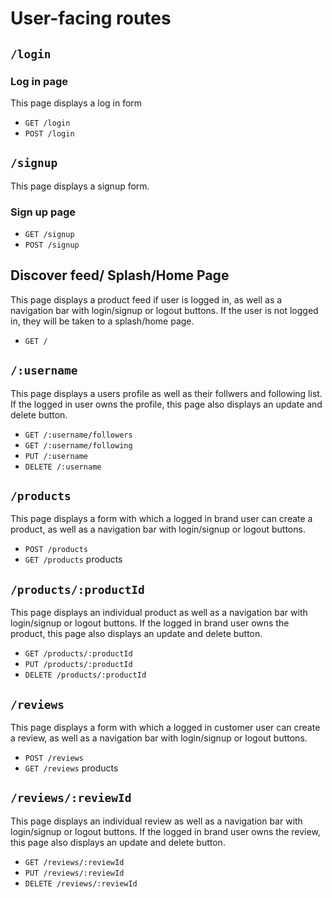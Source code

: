 # User-facing routes

## `/login`

### Log in page

This page displays a log in form

* `GET /login`
* `POST /login`

## `/signup`

This page displays a signup form.

### Sign up page

* `GET /signup`
* `POST /signup`

##  Discover feed/ Splash/Home Page
This page displays a product feed if user is logged in, as well as a navigation bar with login/signup or logout buttons. If the user is not logged in, they will be taken to a splash/home page.

* `GET /`

## `/:username`

This page displays a users profile as well as their follwers and following list. If the logged in user owns the profile, this page also displays an update and delete button.


 * `GET /:username/followers`
 * `GET /:username/following`
 * `PUT /:username`
 * `DELETE /:username`

## `/products`

This page displays a form with which a logged in brand user can create a product, as well as a navigation bar with login/signup or logout buttons.

  * `POST /products`
  * `GET /products`
products
## `/products/:productId`

This page displays an individual product as well as a navigation bar with login/signup or logout buttons. If the logged in brand user owns the product, this page also displays an update and delete button.

* `GET /products/:productId`
* `PUT /products/:productId`
* `DELETE /products/:productId`

## `/reviews`

This page displays a form with which a logged in customer user can create a review, as well as a navigation bar with login/signup or logout buttons.

  * `POST /reviews`
  * `GET /reviews`
products
## `/reviews/:reviewId`

This page displays an individual review as well as a navigation bar with login/signup or logout buttons. If the logged in brand user owns the review, this page also displays an update and delete button.

* `GET /reviews/:reviewId`
* `PUT /reviews/:reviewId`
* `DELETE /reviews/:reviewId`